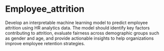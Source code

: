 # Employee_attrition
Develop an interpretable machine learning model to predict employee attrition using HR analytics data. The model should identify key factors contributing to attrition, evaluate fairness across demographic groups such as gender and age, and provide actionable insights to help organizations improve employee retention strategies.
